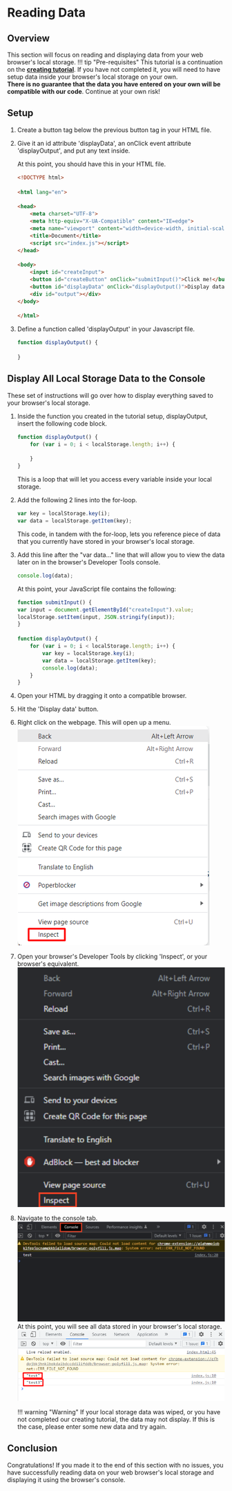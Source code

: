 # Reading Data

## Overview

This section will focus on reading and displaying data from your web browser's local storage.
!!! tip "Pre-requisites"
    This tutorial is a continuation on the [**creating tutorial**](creating.md). If you have not completed it, you will need to have setup data inside your browser's local storage on your own.
    <br> **There is no guarantee that the data you have entered on your own will be compatible with our code**. Continue at your own risk!

## Setup

1. Create a button tag below the previous button tag in your HTML file.

2. Give it an id attribute 'displayData', an onClick event attribute 'displayOutput', and put any text inside.

    At this point, you should have this in your HTML file.

    ```html
    <!DOCTYPE html>

    <html lang="en">

    <head>
        <meta charset="UTF-8">
        <meta http-equiv="X-UA-Compatible" content="IE=edge">
        <meta name="viewport" content="width=device-width, initial-scale=1.0">
        <title>Document</title>
        <script src="index.js"></script>
    </head>

    <body>
        <input id="createInput">
        <button id="createButton" onClick="submitInput()">Click me!</button>
        <button id="displayData" onClick="displayOutput()">Display data</button>
        <div id="output"></div>
    </body>

    </html>
    ```

3. Define a function called 'displayOutput' in your Javascript file.

    ```js
    function displayOutput() {
        
    }
    ```

## Display All Local Storage Data to the Console

These set of instructions will go over how to display everything saved to your browser's local storage.

1. Inside the function you created in the tutorial setup, displayOutput, insert the following code block.

    ```js
    function displayOutput() {
        for (var i = 0; i < localStorage.length; i++) {

        }
    }
    ```

    This is a loop that will let you access every variable inside your local storage.

2. Add the following 2 lines into the for-loop.

    ```js
    var key = localStorage.key(i);
    var data = localStorage.getItem(key);
    ```

    This code, in tandem with the for-loop, lets you reference piece of data that you currently have stored in your browser's local storage.

3. Add this line after the "var data..." line that will allow you to view the data later on in the browser's Developer Tools console.

    ```js
    console.log(data);
    ```

    At this point, your JavaScript file contains the following:

    ```js
    function submitInput() {
    var input = document.getElementById("createInput").value;
    localStorage.setItem(input, JSON.stringify(input));
    }

    function displayOutput() {
        for (var i = 0; i < localStorage.length; i++) {
            var key = localStorage.key(i);
            var data = localStorage.getItem(key);
            console.log(data);
        }
    }
    ```

4. Open your HTML by dragging it onto a compatible browser.
5. Hit the 'Display data' button.
6. Right click on the webpage. This will open up a menu.
    <br> ![right-click](/images/reading/right-click.png)
6. Open your browser's Developer Tools by clicking 'Inspect', or your browser's equivalent.
    <br> ![access-developer-tools](/images/reading/access-developer-tools.png)
7. Navigate to the console tab.
    <br> ![access-console](/images/reading/access-console.png)
    At this point, you will see all data stored in your browser's local storage.
    <br> ![console-log](/images/reading/console-log.png)

    !!! warning "Warning"
        If your local storage data was wiped, or you have not completed our creating tutorial, the data may not display. If this is the case, please enter some new data and try again.

## Conclusion

Congratulations! If you made it to the end of this section with no issues, you have successfully reading data on your web browser's local storage and displaying it using the browser's console.
